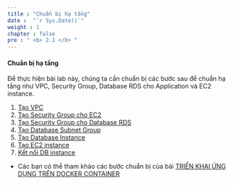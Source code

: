 ```yaml
---
title : "Chuẩn bị hạ tầng"
date :  "`r Sys.Date()`" 
weight : 1 
chapter : false
pre : " <b> 2.1 </b> "
---
```


#### Chuẩn bị hạ tầng

Để thực hiện bài lab này, chúng ta cần chuẩn bị các bước sau để chuẩn hạ tầng như VPC, Security Group, Database RDS cho Application và EC2 instance.

1. [Tạo VPC](https://000015.awsstudygroup.com/vi/2-prerequiste/2.1-createvpc/)
2. [Tạo Security Group cho EC2](https://000015.awsstudygroup.com/vi/2-prerequiste/2.2-createsg/)
3. [Tạo Security Group cho Database RDS](https://000015.awsstudygroup.com/vi/2-prerequiste/2.3-createsgdb/)
4. [Tạo Database Subnet Group](https://000015.awsstudygroup.com/vi/2-prerequiste/2.4-createdbsubnet/)
5. [Tạo Database Instance](https://000015.awsstudygroup.com/vi/3-createdbinstance/)
6. [Tạo EC2 instance](https://000015.awsstudygroup.com/vi/4-createec2/)
7. [Kết nối DB instance](https://000015.awsstudygroup.com/vi/5-connectdb/)

- Các bạn có thể tham khảo các bước chuẩn bị của bài [TRIỂN KHAI ỨNG DỤNG TRÊN DOCKER CONTAINER](https://000015.awsstudygroup.com/vi/)
